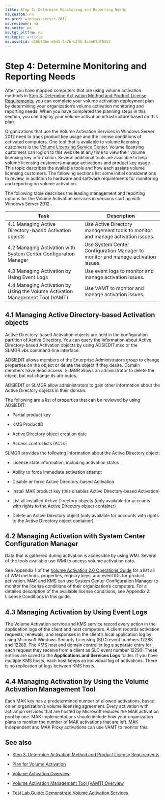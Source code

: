 ```yaml
---
title: Step 4: Determine Monitoring and Reporting Needs
ms.custom: na
ms.prod: windows-server-2012
ms.reviewer: na
ms.suite: na
ms.tgt_pltfrm: na
ms.topic: article
ms.assetid: d50b73be-d0d5-4e7b-b245-4ebe67df5265
---
```

# Step 4: Determine Monitoring and Reporting Needs
After you have mapped computers that are using volume activation methods in [Step 3: Determine Activation Method and Product License Requirements](Step-3--Determine-Activation-Method-and-Product-License-Requirements.md), you can complete your volume activation deployment plan by determining your organization’s volume activation monitoring and reporting needs. When you have completed the planning steps in this section, you can deploy your volume activation infrastructure based on this plan.

Organizations that use the Volume Activation Services in  Windows Server 2012 need to track product key usage and the license conditions of activated computers. One tool that is available to volume licensing customers is the [Volume Licensing Service Center](http://go.microsoft.com/fwlink/?LinkId=107544). Volume licensing customers can log on to this website at any time to view their volume licensing key information. Several additional tools are available to help volume licensing customers manage activations and product key usage. This topic describes the available tools and how each assists volume licensing customers. The following sections list some initial considerations to review, in addition to hardware and software requirements for monitoring and reporting on volume activation.

The following table describes the leading management and reporting options for the Volume Activation services in versions starting with  Windows Server 2012 .

|Task|Description|
|--------|---------------|
|4.1 Managing Active Directory\-based Activation objects|Use Active Directory management tools to monitor and manage activation issues.|
|4.2 Managing Activation with System Center Configuration Manager|Use System Center Configuration Manager to monitor and manage activation issues.|
|4.3 Managing Activation by Using Event Logs|Use event logs to monitor and manage activation issues.|
|4.4 Managing Activation by Using the Volume Activation Management Tool \(VAMT\)|Use VAMT to monitor and manage activation issues.|

## 4.1 Managing Active Directory\-based Activation objects
Active Directory\-based Activation objects are held in the configuration partition of Active Directory. You can query the information about Active Directory\-based Activation objects by using ADSIEDIT.msc or the SLMGR.vbs command\-line interface.

ADSIEDIT allows members of the Enterprise Administrators group to change properties on the object or delete the object if they desire. Domain members have Read access. SLMGR allows an administrator to delete the object but not change its attributes.

ADSIEDIT or SLMGR allow administrators to gain other information about the Active Directory objects in their domain.

The following are a list of properties that can be reviewed by using ADSIEDIT:

-   Partial product key

-   KMS ProductID

-   Active Directory object creation date

-   Access control lists \(ACLs\)

SLMGR provides the following information about the Active Directory object:

-   License state information, including activation status

-   Ability to force immediate activation attempt

-   Disable or force Active Directory\-based Activation

-   Install MAK product key \(this disables Active Directory\-based Activation\)

-   List all installed Active Directory objects \(only available for accounts with rights to the Active Directory object container\)

-   Delete an Active Directory object \(only available for accounts with rights to the Active Directory object container\)

## 4.2 Managing Activation with System Center Configuration Manager
Data that is gathered during activation is accessible by using WMI. Several of the tools available use WMI to access volume activation data.

See Appendix 1 of the [Volume Activation 2.0 Operations Guide](http://technet.microsoft.com/library/cc303695.aspx#_Appendix_1:_WMI) for a list all of WMI methods, properties, registry keys, and event IDs for product activation. MAK and KMS can use System Center Configuration Manager to monitor the license conditions of their organization’s computers. For a detailed description of the available license conditions, see Appendix 2: License Conditions in this guide.

## 4.3 Managing Activation by Using Event Logs
The Volume Activation service and KMS service record every action in the application logs of the client and host computers. A client records activation requests, renewals, and responses in the client’s local application log by using Microsoft Windows Security Licensing \(SLC\) event numbers 12288 and 12289. The KMS host and domain controller log a separate entry for each request they receive from a client as SLC event number 12290. These entries are saved to the **Applications and Services Logs** folder. If you have multiple KMS hosts, each host keeps an individual log of activations. There is no replication of logs between KMS hosts.

## 4.4 Managing Activation by Using the Volume Activation Management Tool
Each MAK key has a predetermined number of allowed activations, based on an organization’s volume licensing agreement. Every activation with activation services that are hosted by Microsoft reduces the MAK activation pool by one. MAK implementations should include how your organization plans to monitor the number of MAK activations that are left. MAK Independent and MAK Proxy activations can use VAMT to monitor this.

## <a name="BKMK_Links"></a>See also

-   [Step 3: Determine Activation Method and Product License Requirements](Step-3--Determine-Activation-Method-and-Product-License-Requirements.md)

-   [Plan for Volume Activation](../Plan-for-Volume-Activation.md)

-   [Volume Activation Overview](Volume-Activation-Overview.md)

-   [Volume Activation Management Tool \(VAMT\) Overview](http://go.microsoft.com/fwlink/?LinkId=214550)

-   [Test Lab Guide: Demonstrate Volume Activation Services](Test-Lab-Guide--Demonstrate-Volume-Activation-Services.md)


